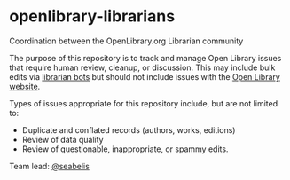 # openlibrary-librarians
Coordination between the OpenLibrary.org Librarian community

The purpose of this repository is to track and manage Open Library issues that require human review, cleanup, or discussion. This may include bulk edits via [librarian bots](http://github.com/internetarchive/openlibrary-client) but should not include issues with the [Open Library website](https://github.com/internetarchive/openlibrary). 

Types of issues appropriate for this repository include, but are not limited to:

- Duplicate and conflated records (authors, works, editions)
- Review of data quality
- Review of questionable, inappropriate, or spammy edits. 

Team lead: [@seabelis](https://github.com/seabelis)
